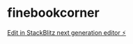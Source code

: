 # finebookcorner

[Edit in StackBlitz next generation editor ⚡️](https://stackblitz.com/~/github.com/mcfoxfasty/finebookcorner)